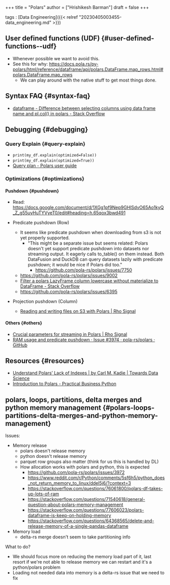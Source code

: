 +++
title = "Polars"
author = ["Hrishikesh Barman"]
draft = false
+++

tags
: [Data Engineering]({{< relref "20230405003455-data_engineering.md" >}})


## User defined functions (UDF) {#user-defined-functions--udf}

-   Whenever possible we want to avoid this.
-   See this for why: <https://docs.pola.rs/py-polars/html/reference/dataframe/api/polars.DataFrame.map_rows.html#polars.DataFrame.map_rows>
    -   We can play around with the native stuff to get most things done.


## Syntax FAQ {#syntax-faq}

-   [dataframe - Difference between selecting columns using data frame name and pl.col() in polars - Stack Overflow](https://stackoverflow.com/questions/77764146/difference-between-selecting-columns-using-data-frame-name-and-pl-col-in-polar)


## Debugging {#debugging}


### Query Explain {#query-explain}

-   `print(my_df.explain(optimized=False))`
-   `print(my_df.explain(optimized=True))`
-   [Query plan - Polars user guide](https://docs.pola.rs/user-guide/lazy/query-plan/#graphviz-visualization)


### Optimizations {#optimizations}


#### Pushdown {#pushdown}

-   Read: <https://docs.google.com/document/d/1XGg1pf9Nep9GHlSdvO65Ao1kyQ_Z_g55uyHuTYVyeT0/edit#heading=h.65qox3bwd491>

<!--list-separator-->

-  Predicate pushdown (Row)

    -   It seems like predicate pushdown when downloading from s3 is not yet properly supported.
        -   "This might be a separate issue but seems related: Polars doesn't yet support predicate pushdown into datasets nor streaming output. It eagerly calls to_table() on them instead. Both DataFusion and DuckDB can query datasets lazily with predicate pushdown; it would be nice if Polars did too."
            -   <https://github.com/pola-rs/polars/issues/7750>
    -   <https://github.com/pola-rs/polars/issues/9002>
    -   [Filter a polars LazyFrame column lowercase without materialize to DataFrame - Stack Overflow](https://stackoverflow.com/questions/77350123/filter-a-polars-lazyframe-column-lowercase-without-materialize-to-dataframe)
    -   <https://github.com/pola-rs/polars/issues/6395>

<!--list-separator-->

-  Projection pushdown (Column)

    -   [Reading and writing files on S3 with Polars | Rho Signal](https://www.rhosignal.com/posts/reading-from-s3-with-filters/)


#### Others {#others}

-   [Crucial parameters for streaming in Polars | Rho Signal](https://www.rhosignal.com/posts/streaming-chunk-sizes/)
-   [RAM usage and predicate pushdown · Issue #3974 · pola-rs/polars · GitHub](https://github.com/pola-rs/polars/issues/3974)


## Resources {#resources}

-   [Understand Polars’ Lack of Indexes | by Carl M. Kadie | Towards Data Science](https://towardsdatascience.com/understand-polars-lack-of-indexes-526ea75e413)
-   [Introduction to Polars - Practical Business Python](https://pbpython.com/polars-intro.html)


## polars, loops, partitions, delta merges and python memory management {#polars-loops-partitions-delta-merges-and-python-memory-management}

Issues:

-   Memory release
    -   polars doesn't release memory
    -   python doesn't release memory
    -   parquet row groups also matter (think for us this is handled by DL)
    -   How allocation works with polars and python, this is expected
        -   <https://github.com/pola-rs/polars/issues/3972>
        -   <https://www.reddit.com/r/Python/comments/5sf6h5/python_does_not_return_memory_to_linux/ddel5j6/?context=3>
        -   <https://stackoverflow.com/questions/76061800/polars-df-takes-up-lots-of-ram>
        -   <https://stackoverflow.com/questions/71540618/general-question-about-polars-memory-management>
        -   <https://stackoverflow.com/questions/77606023/polars-dataframe-is-keep-on-holding-memory>
        -   <https://stackoverflow.com/questions/64368565/delete-and-release-memory-of-a-single-pandas-dataframe>
-   Memory load
    -   delta-rs merge doesn't seem to take partitioning info

What to do?

-   We should focus more on reducing the memory load part of it, last resort if we're not able to release memory we can restart and it's a python/polars problem
-   Loading not needed data into memory is a delta-rs issue that we need to fix
